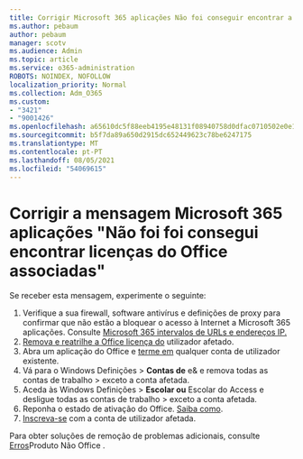 ```yaml
---
title: Corrigir Microsoft 365 aplicações Não foi conseguir encontrar a mensagem associada a licenças do Office
ms.author: pebaum
author: pebaum
manager: scotv
ms.audience: Admin
ms.topic: article
ms.service: o365-administration
ROBOTS: NOINDEX, NOFOLLOW
localization_priority: Normal
ms.collection: Adm_O365
ms.custom:
- "3421"
- "9001426"
ms.openlocfilehash: a65610dc5f88eeb4195e48131f08940758d0dfac0710502e0e15ab5f661c5719
ms.sourcegitcommit: b5f7da89a650d2915dc652449623c78be6247175
ms.translationtype: MT
ms.contentlocale: pt-PT
ms.lasthandoff: 08/05/2021
ms.locfileid: "54069615"
---
```

# <a name="fixing-the-microsoft-365-apps-couldnt-find-office-licenses-associated-message"></a>Corrigir a mensagem Microsoft 365 aplicações "Não foi foi consegui encontrar licenças do Office associadas"

Se receber esta mensagem, experimente o seguinte:

1. Verifique a sua firewall, software antivírus e definições de proxy para confirmar que não estão a bloquear o acesso à Internet a Microsoft 365 aplicações. Consulte [Microsoft 365 intervalos de URLs e endereços IP.](https://docs.microsoft.com/office365/enterprise/urls-and-ip-address-ranges)
2. [Remova e reatrilhe a Office licença do](https://docs.microsoft.com/microsoft-365/admin/manage/assign-licenses-to-users) utilizador afetado. 
3. Abra um aplicação do Office e [terme em](https://support.office.com/article/5a20dc11-47e9-4b6f-945d-478cb6d92071) qualquer conta de utilizador existente.
4. Vá para o Windows Definições > **Contas de** e& e remova todas as contas de trabalho  >  exceto a conta afetada.
5. Aceda às Windows Definições > **Escolar ou** Escolar do Access e desligue todas as contas de trabalho  >  exceto a conta afetada.
6. Reponha o estado de ativação do Office. [Saiba como](https://docs.microsoft.com/office365/troubleshoot/activation/reset-office-365-proplus-activation-state).
7. [Inscreva-se](https://support.office.com/article/628ea040-f265-49de-b986-be09c3ebf8a9) com a conta de utilizador afetada.

Para obter soluções de remoção de problemas adicionais, consulte [Erros](https://support.office.com/Article/0d23d3c0-c19c-4b2f-9845-5344fedc4380)Produto Não Office .